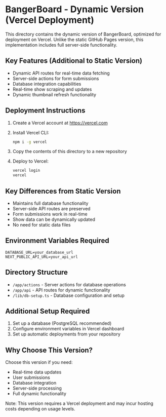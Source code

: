 # BangerBoard - Dynamic Version (Vercel Deployment)

This directory contains the dynamic version of BangerBoard, optimized for deployment on Vercel. Unlike the static GitHub Pages version, this implementation includes full server-side functionality.

## Key Features (Additional to Static Version)
- Dynamic API routes for real-time data fetching
- Server-side actions for form submissions
- Database integration capabilities
- Real-time show scraping and updates
- Dynamic thumbnail refresh functionality

## Deployment Instructions

1. Create a Vercel account at https://vercel.com
2. Install Vercel CLI:
   ```bash
   npm i -g vercel
   ```

3. Copy the contents of this directory to a new repository

4. Deploy to Vercel:
   ```bash
   vercel login
   vercel
   ```

## Key Differences from Static Version
- Maintains full database functionality
- Server-side API routes are preserved
- Form submissions work in real-time
- Show data can be dynamically updated
- No need for static data files

## Environment Variables Required
```
DATABASE_URL=your_database_url
NEXT_PUBLIC_API_URL=your_api_url
```

## Directory Structure
- `/app/actions` - Server actions for database operations
- `/app/api` - API routes for dynamic functionality
- `/lib/db-setup.ts` - Database configuration and setup

## Additional Setup Required
1. Set up a database (PostgreSQL recommended)
2. Configure environment variables in Vercel dashboard
3. Set up automatic deployments from your repository

## Why Choose This Version?
Choose this version if you need:
- Real-time data updates
- User submissions
- Database integration
- Server-side processing
- Full dynamic functionality

Note: This version requires a Vercel deployment and may incur hosting costs depending on usage levels. 